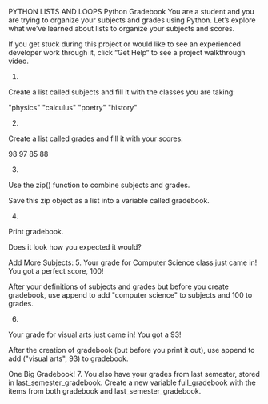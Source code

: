 PYTHON LISTS AND LOOPS
Python Gradebook
You are a student and you are trying to organize your subjects and grades using Python. Let’s explore what we’ve learned about lists to organize your subjects and scores.

If you get stuck during this project or would like to see an experienced developer work through it, click “Get Help“ to see a project walkthrough video.





1.
Create a list called subjects and fill it with the classes you are taking:

"physics"
"calculus"
"poetry"
"history"

2.
Create a list called grades and fill it with your scores:

98
97
85
88


3.
Use the zip() function to combine subjects and grades.

Save this zip object as a list into a variable called gradebook.

4.
Print gradebook.

Does it look how you expected it would?



Add More Subjects:
5.
Your grade for Computer Science class just came in! You got a perfect score, 100!

After your definitions of subjects and grades but before you create gradebook, use append to add "computer science" to subjects and 100 to grades.


6.
Your grade for visual arts just came in! You got a 93!

After the creation of gradebook (but before you print it out), use append to add ("visual arts", 93) to gradebook.



One Big Gradebook!
7.
You also have your grades from last semester, stored in last_semester_gradebook. Create a new variable full_gradebook with the items from both gradebook and last_semester_gradebook.
